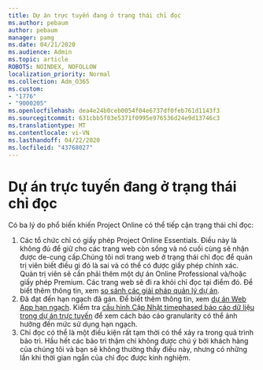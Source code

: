 ```yaml
---
title: Dự án trực tuyến đang ở trạng thái chỉ đọc
ms.author: pebaum
author: pebaum
manager: pamg
ms.date: 04/21/2020
ms.audience: Admin
ms.topic: article
ROBOTS: NOINDEX, NOFOLLOW
localization_priority: Normal
ms.collection: Adm_O365
ms.custom:
- "1776"
- "9000205"
ms.openlocfilehash: dea4e24b0ceb0054f04e6737df0feb761d1143f3
ms.sourcegitcommit: 631cbb5f03e5371f0995e976536d24e9d13746c3
ms.translationtype: MT
ms.contentlocale: vi-VN
ms.lasthandoff: 04/22/2020
ms.locfileid: "43768027"
---
```

# <a name="project-online-is-in-a-read-only-state"></a>Dự án trực tuyến đang ở trạng thái chỉ đọc

Có ba lý do phổ biến khiến Project Online có thể tiếp cận trạng thái chỉ đọc:

1. Các tổ chức chỉ có giấy phép Project Online Essentials. Điều này là không đủ để giữ cho các trang web còn sống và nó cuối cùng sẽ nhận được de-cung cấp.Chúng tôi nơi trang web ở trạng thái chỉ đọc để quản trị viên biết điều gì đó là sai và có thể có được giấy phép chính xác. Quản trị viên sẽ cần phải thêm một dự án Online Professional và/hoặc giấy phép Premium. Các trang web sẽ đi ra khỏi chỉ đọc tại điểm đó. Để biết thêm thông tin, xem [so sánh các giải pháp quản lý dự án](https://products.office.com/project/compare-microsoft-project-management-software?tab=1).
2. Đã đạt đến hạn ngạch đã gán. Để biết thêm thông tin, xem [dự án Web App hạn ngạch](https://docs.microsoft.com/projectonline/tune-project-online-performance#project-web-app-quota). Kiểm tra [cấu hình Cập Nhật timephased báo cáo dữ liệu trong dự án trực tuyến](https://docs.microsoft.com/ProjectOnline/configure-rollup-of-timephased-reporting-data-in-project-online) để xem cách báo cáo granularity có thể ảnh hưởng đến mức sử dụng hạn ngạch.
3. Chỉ đọc có thể là một điều kiện rất tạm thời có thể xảy ra trong quá trình bảo trì. Hầu hết các bảo trì thậm chí không được chú ý bởi khách hàng của chúng tôi và bạn sẽ không thường thấy điều này, nhưng có những lần khi thời gian ngắn của chỉ đọc được kinh nghiệm.
